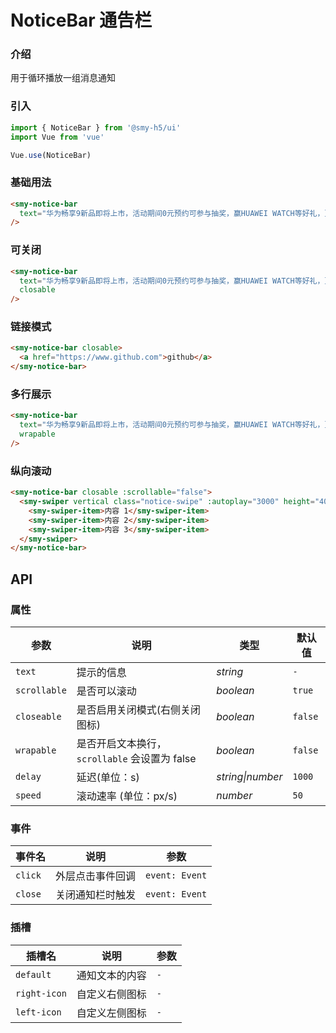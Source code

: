# NoticeBar 通告栏

### 介绍

用于循环播放一组消息通知

### 引入

```js
import { NoticeBar } from '@smy-h5/ui'
import Vue from 'vue'

Vue.use(NoticeBar)
```

### 基础用法

```html
<smy-notice-bar
  text="华为畅享9新品即将上市，活动期间0元预约可参与抽奖，赢HUAWEI WATCH等好礼，更多产品信息请持续关注！"
/>
```

### 可关闭

```html
<smy-notice-bar
  text="华为畅享9新品即将上市，活动期间0元预约可参与抽奖，赢HUAWEI WATCH等好礼，更多产品信息请持续关注！"
  closable
/>
```

### 链接模式

```html
<smy-notice-bar closable>
  <a href="https://www.github.com">github</a>
</smy-notice-bar>
```

### 多行展示

```html
<smy-notice-bar
  text="华为畅享9新品即将上市，活动期间0元预约可参与抽奖，赢HUAWEI WATCH等好礼，更多产品信息请持续关注！"
  wrapable
/>
```

### 纵向滚动

```html
<smy-notice-bar closable :scrollable="false">
  <smy-swiper vertical class="notice-swipe" :autoplay="3000" height="40">
    <smy-swiper-item>内容 1</smy-swiper-item>
    <smy-swiper-item>内容 2</smy-swiper-item>
    <smy-swiper-item>内容 3</smy-swiper-item>
  </smy-swiper>
</smy-notice-bar>
```

## API

### 属性

| 参数         | 说明                                          | 类型             | 默认值  |
| ------------ | --------------------------------------------- | ---------------- | ------- |
| `text`       | 提示的信息                                    | _string_         | `-`     |
| `scrollable` | 是否可以滚动                                  | _boolean_        | `true`  |
| `closeable`  | 是否启用关闭模式(右侧关闭图标)                | _boolean_        | `false` |
| `wrapable`   | 是否开启文本换行，`scrollable` 会设置为 false | _boolean_        | `false` |
| `delay`      | 延迟(单位：s)                                 | _string\|number_ | `1000`  |
| `speed`      | 滚动速率 (单位：px/s)                         | _number_         | `50`    |

### 事件

| 事件名  | 说明             | 参数           |
| ------- | ---------------- | -------------- |
| `click` | 外层点击事件回调 | `event: Event` |
| `close` | 关闭通知栏时触发 | `event: Event` |

### 插槽

| 插槽名       | 说明           | 参数 |
| ------------ | -------------- | ---- |
| `default`    | 通知文本的内容 | `-`  |
| `right-icon` | 自定义右侧图标 | `-`  |
| `left-icon`  | 自定义左侧图标 | `-`  |
